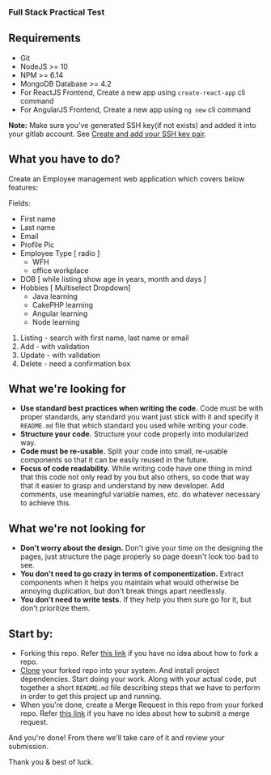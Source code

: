### Full Stack Practical Test

## Requirements

- Git
- NodeJS >= 10
- NPM >= 6.14
- MongoDB Database >= 4.2
- For ReactJS Frontend, Create a new app using ```create-react-app``` cli command
- For AngularJS Frontend, Create a new app using  ```ng new``` cli command


**Note:**
Make sure you've generated SSH key(if not exists) and added it into your gitlab account. See [Create and add your SSH key pair](https://docs.gitlab.com/ee/gitlab-basics/create-your-ssh-keys.html).

## What you have to do?

Create an Employee management web application which covers below features:


Fields:

- First name
- Last name
- Email
- Profile Pic
- Employee Type  [ radio ]
    - WFH
    - office workplace
- DOB  [ while listing show age in years, month and days ]
- Hobbies  [ Multiselect Dropdown]
    - Java learning
    - CakePHP learning
    - Angular learning
    - Node learning

1. Listing - search with first name, last name or email
2. Add      - with validation
3. Update  - with validation
4. Delete    - need a confirmation box  

## What we're looking for
- **Use standard best practices when writing the code.** Code must be with proper standards, any standard you want just stick with it and specify it `README.md` file that which standard you used while writing your code.
- **Structure your code.** Structure your code properly into modularized way.
- **Code must be re-usable.** Split your code into small, re-usable components so that it can be easily reused in the future.
- **Focus of code readability.** While writing code have one thing in mind that this code not only read by you but also others, so code that way that it easier to grasp and understand by new developer. Add comments, use meaningful variable names, etc. do whatever necessary to achieve this.

## What we're not looking for
- **Don't worry about the design.** Don't give your time on the designing the pages, just structure the page properly so page doesn't look too bad to see.
- **You don't need to go crazy in terms of componentization.** Extract components when it helps you maintain what would otherwise be annoying duplication, but don't break things apart needlessly.
- **You don't need to write tests.** If they help you then sure go for it, but don't prioritize them.

## Start by:

- Forking this repo. Refer [this link](https://docs.gitlab.com/ee/gitlab-basics/fork-project.html) if you have no idea about how to fork a repo.
- [Clone](https://docs.gitlab.com/ee/gitlab-basics/start-using-git.html#clone-a-repository) your forked repo into your system. And install project dependencies. Start doing your work. Along with your actual code, put together a short `README.md` file describing steps that we have to perform in order to get this project up and running.
- When you're done, create a Merge Request in this repo from your forked repo. Refer [this link](https://docs.gitlab.com/ee/user/project/merge_requests/creating_merge_requests.html) if you have no idea about how to submit a merge request.

And you're done! From there we'll take care of it and review your submission.

Thank you & best of luck.

